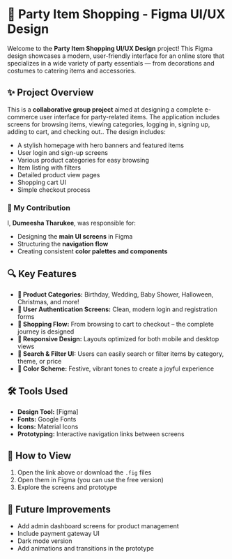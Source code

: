# 🎉 Party Item Shopping - Figma UI/UX Design

Welcome to the **Party Item Shopping UI/UX Design** project! This Figma design showcases a modern, user-friendly interface for an online store that specializes in a wide variety of party essentials — from decorations and costumes to catering items and accessories.

## ✨ Project Overview

This is a **collaborative group project** aimed at designing a complete e-commerce user interface for party-related items. 
The application includes screens for browsing items, viewing categories, logging in, signing up, adding to cart, and checking out.. The design includes:

- A stylish homepage with hero banners and featured items
- User login and sign-up screens
- Various product categories for easy browsing
- Item listing with filters
- Detailed product view pages
- Shopping cart UI
- Simple checkout process

### 💼 My Contribution

I, **Dumeesha Tharukee**, was responsible for:

- Designing the **main UI screens** in Figma
- Structuring the **navigation flow**
- Creating consistent **color palettes and components**

## 🔍 Key Features

- **🎈 Product Categories:** Birthday, Wedding, Baby Shower, Halloween, Christmas, and more!
- **🔐 User Authentication Screens:** Clean, modern login and registration forms
- **🛒 Shopping Flow:** From browsing to cart to checkout – the complete journey is designed
- **📱 Responsive Design:** Layouts optimized for both mobile and desktop views
- **🔎 Search & Filter UI:** Users can easily search or filter items by category, theme, or price
- **🎨 Color Scheme:** Festive, vibrant tones to create a joyful experience

## 🛠 Tools Used

- **Design Tool:** [Figma]
- **Fonts:** Google Fonts 
- **Icons:** Material Icons
- **Prototyping:** Interactive navigation links between screens



## 🚀 How to View

1. Open the link above or download the `.fig` files
2. Open them in Figma (you can use the free version)
3. Explore the screens and prototype

## 📌 Future Improvements

- Add admin dashboard screens for product management
- Include payment gateway UI
- Dark mode version
- Add animations and transitions in the prototype
